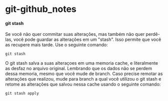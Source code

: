 # git-github_notes

#### git stash
Se você não quer commitar suas alterações, mas também não quer perdê-las, você pode guardar as alterações em um "stash". Isso permite que você as recupere mais tarde. Use o seguinte comando:

    git stash

O git stash salva a suas alteraçoes em uma memoria cache, e literalmente as desfaz no arquivo original. Lembrando que os dados não se perdem dessa memoria, mesmo que você mude de branch. Caso precise remotar as alterações que realizou, mude para branch a qual você utilizou o git stash e retome as alterações que salvou nessa cache usando o seguinte comando:

    git stash apply

